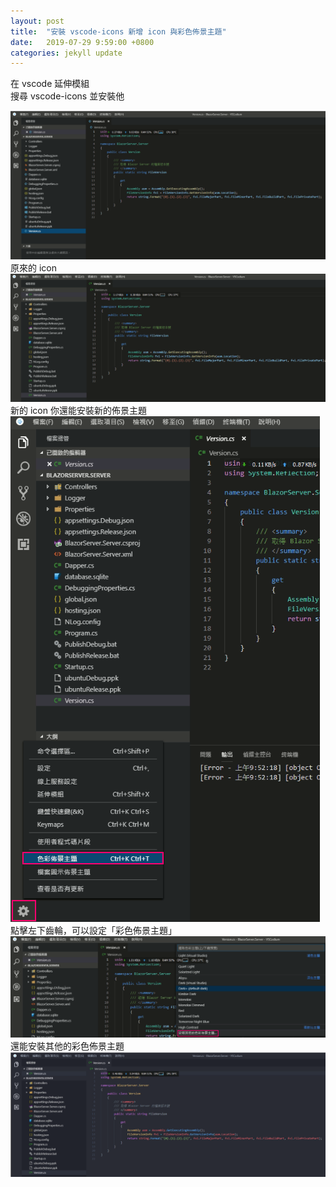 ```yaml
---
layout: post
title:  "安裝 vscode-icons 新增 icon 與彩色佈景主題"
date:   2019-07-29 9:59:00 +0800
categories: jekyll update
---
```


在 vscode 延伸模組  
搜尋 vscode-icons 並安裝他  

![Alt text](/image/github.io/vscode-icons00.PNG)
原來的 icon
![Alt text](/image/github.io/vscode-icons01.PNG)
新的 icon
你還能安裝新的佈景主題
![Alt text](/image/github.io/vscode-icons02.png)
點擊左下齒輪，可以設定「彩色佈景主題」
![Alt text](/image/github.io/vscode-icons03.png)
還能安裝其他的彩色佈景主題
![Alt text](/image/github.io/vscode-icons04.PNG)
